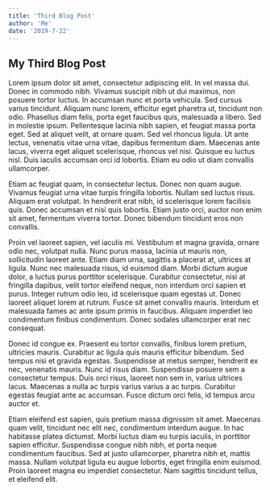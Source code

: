 ```yaml
---
title: 'Third Blog Post'
author: 'Me'
date: '2019-7-22'
---
```


## My Third Blog Post

Lorem ipsum dolor sit amet, consectetur adipiscing elit. In vel massa dui. Donec in commodo nibh. Vivamus suscipit nibh ut dui maximus, non posuere tortor luctus. In accumsan nunc et porta vehicula. Sed cursus varius tincidunt. Aliquam nunc lorem, efficitur eget pharetra ut, tincidunt non odio. Phasellus diam felis, porta eget faucibus quis, malesuada a libero. Sed in molestie ipsum. Pellentesque lacinia nibh sapien, et feugiat massa porta eget. Sed at aliquet velit, at ornare quam. Sed vel rhoncus ligula. Ut ante lectus, venenatis vitae urna vitae, dapibus fermentum diam. Maecenas ante lacus, viverra eget aliquet scelerisque, rhoncus vel nisi. Quisque eu luctus nisl. Duis iaculis accumsan orci id lobortis. Etiam eu odio ut diam convallis ullamcorper.

Etiam ac feugiat quam, in consectetur lectus. Donec non quam augue. Vivamus feugiat urna vitae turpis fringilla lobortis. Nullam sed luctus risus. Aliquam erat volutpat. In hendrerit erat nibh, id scelerisque lorem facilisis quis. Donec accumsan et nisi quis lobortis. Etiam justo orci, auctor non enim sit amet, fermentum viverra tortor. Donec bibendum tincidunt eros non convallis.

Proin vel laoreet sapien, vel iaculis mi. Vestibulum et magna gravida, ornare odio nec, volutpat nulla. Nunc purus massa, lacinia ut mauris non, sollicitudin laoreet ante. Etiam diam urna, sagittis a placerat at, ultrices at ligula. Nunc nec malesuada risus, id euismod diam. Morbi dictum augue dolor, a luctus purus porttitor scelerisque. Curabitur consectetur, nisi at fringilla dapibus, velit tortor eleifend neque, non interdum orci sapien et purus. Integer rutrum odio leo, id scelerisque quam egestas ut. Donec laoreet aliquet lorem at rutrum. Fusce sit amet convallis mauris. Interdum et malesuada fames ac ante ipsum primis in faucibus. Aliquam imperdiet leo condimentum finibus condimentum. Donec sodales ullamcorper erat nec consequat.

Donec id congue ex. Praesent eu tortor convallis, finibus lorem pretium, ultricies mauris. Curabitur ac ligula quis mauris efficitur bibendum. Sed tempus nisi et gravida egestas. Suspendisse at metus semper, hendrerit ex nec, venenatis mauris. Nunc id risus diam. Suspendisse posuere sem a consectetur tempus. Duis orci risus, laoreet non sem in, varius ultrices lacus. Maecenas a nulla ac turpis varius varius a ac turpis. Curabitur egestas feugiat ante ac accumsan. Fusce dictum orci felis, id tempus arcu auctor et.

Etiam eleifend est sapien, quis pretium massa dignissim sit amet. Maecenas quam velit, tincidunt nec elit nec, condimentum interdum augue. In hac habitasse platea dictumst. Morbi luctus diam eu turpis iaculis, in porttitor sapien efficitur. Suspendisse congue nibh nibh, et porta neque condimentum faucibus. Sed at justo ullamcorper, pharetra nibh et, mattis massa. Nullam volutpat ligula eu augue lobortis, eget fringilla enim euismod. Proin laoreet magna eu imperdiet consectetur. Nam sagittis tincidunt tellus, et eleifend elit.
